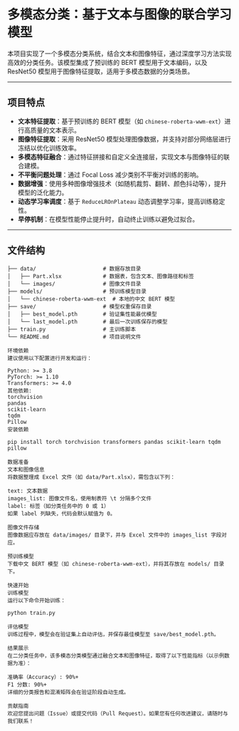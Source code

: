 # 多模态分类：基于文本与图像的联合学习模型

本项目实现了一个多模态分类系统，结合文本和图像特征，通过深度学习方法实现高效的分类任务。该模型集成了预训练的 BERT 模型用于文本编码，以及 ResNet50 模型用于图像特征提取，适用于多模态数据的分类场景。

---

## 项目特点

- **文本特征提取**：基于预训练的 BERT 模型（如 `chinese-roberta-wwm-ext`）进行高质量的文本表示。
- **图像特征提取**：采用 ResNet50 模型处理图像数据，并支持对部分网络层进行冻结以优化训练效率。
- **多模态特征融合**：通过特征拼接和自定义全连接层，实现文本与图像特征的联合建模。
- **不平衡问题处理**：通过 Focal Loss 减少类别不平衡对训练的影响。
- **数据增强**：使用多种图像增强技术（如随机裁剪、翻转、颜色抖动等），提升模型的泛化能力。
- **动态学习率调度**：基于 `ReduceLROnPlateau` 动态调整学习率，提高训练稳定性。
- **早停机制**：在模型性能停止提升时，自动终止训练以避免过拟合。

---

## 文件结构

```plaintext
├── data/                     # 数据存放目录
│   ├── Part.xlsx             # 数据表，包含文本、图像路径和标签
│   └── images/               # 图像文件目录
├── models/                   # 预训练模型目录
│   └── chinese-roberta-wwm-ext  # 本地的中文 BERT 模型
├── save/                     # 模型权重保存目录
│   ├── best_model.pth        # 验证集性能最优模型
│   └── last_model.pth        # 最后一次训练保存的模型
├── train.py                  # 主训练脚本
└── README.md                 # 项目说明文件

环境依赖
建议使用以下配置进行开发和运行：

Python: >= 3.8
PyTorch: >= 1.10
Transformers: >= 4.0
其他依赖:
torchvision
pandas
scikit-learn
tqdm
Pillow
安装依赖

pip install torch torchvision transformers pandas scikit-learn tqdm pillow

数据准备
文本和图像信息
将数据整理成 Excel 文件（如 data/Part.xlsx），需包含以下列：

text: 文本数据
images_list: 图像文件名，使用制表符 \t 分隔多个文件
label: 标签（如分类任务中的 0 或 1）
如果 label 列缺失，代码会默认赋值为 0。

图像文件存储
图像数据应存放在 data/images/ 目录下，并与 Excel 文件中的 images_list 字段对应。

预训练模型
下载中文 BERT 模型（如 chinese-roberta-wwm-ext），并将其存放在 models/ 目录下。

快速开始
训练模型
运行以下命令开始训练：

python train.py

评估模型
训练过程中，模型会在验证集上自动评估，并保存最佳模型至 save/best_model.pth。

结果展示
在二分类任务中，该多模态分类模型通过融合文本和图像特征，取得了以下性能指标（以示例数据为准）：

准确率（Accuracy）: 90%+
F1 分数: 90%+
详细的分类报告和混淆矩阵会在验证阶段自动生成。

贡献指南
欢迎您提出问题（Issue）或提交代码（Pull Request）。如果您有任何改进建议，请随时与我们联系！